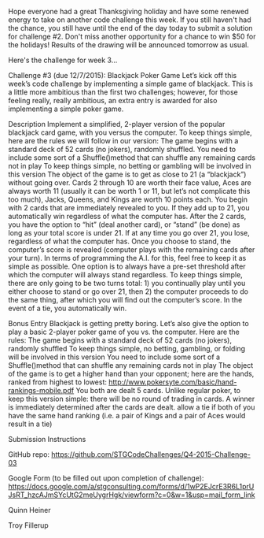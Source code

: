 Hope everyone had a great Thanksgiving holiday and have some renewed energy to take on another code challenge this week.  If you still haven't had the chance, you still have until the end of the day today to submit a solution for challenge #2.  Don't miss another opportunity for a chance to win $50 for the holidays!  Results of the drawing will be announced tomorrow as usual.

Here's the challenge for week 3...

Challenge #3 (due 12/7/2015): Blackjack Poker Game
Let’s kick off this week’s code challenge by implementing a simple game of blackjack.  This is a little more ambitious than the first two challenges; however, for those feeling really, really ambitious, an extra entry is awarded for also implementing a simple poker game.

Description
Implement a simplified, 2-player version of the popular blackjack card game, with you versus the computer.  To keep things simple, here are the rules we will follow in our version:
The game begins with a standard deck of 52 cards (no jokers), randomly shuffled.
You need to include some sort of a Shuffle()method that can shuffle any remaining cards not in play
To keep things simple, no betting or gambling will be involved in this version
The object of the game is to get as close to 21 (a “blackjack”) without going over.  Cards 2 through 10 are worth their face value, Aces are always worth 11 (usually it can be worth 1 or 11, but let’s not complicate this too much), Jacks, Queens, and Kings are worth 10 points each.
You begin with 2 cards that are immediately revealed to you.  If they add up to 21, you automatically win regardless of what the computer has.
After the 2 cards, you have the option to “hit” (deal another card), or “stand” (be done) as long as your total score is under 21.  If at any time you go over 21, you lose, regardless of what the computer has.
Once you choose to stand, the computer’s score is revealed (computer plays with the remaining cards after your turn).  In terms of programming the A.I. for this, feel free to keep it as simple as possible.  One option is to always have a pre-set threshold after which the computer will always stand regardless.  To keep things simple, there are only going to be two turns total: 1) you continually play until you either choose to stand or go over 21, then 2) the computer proceeds to do the same thing, after which you will find out the computer’s score.
In the event of a tie, you automatically win.

Bonus Entry
Blackjack is getting pretty boring.  Let’s also give the option to play a basic 2-player poker game of you vs. the computer.  Here are the rules:
The game begins with a standard deck of 52 cards (no jokers), randomly shuffled
To keep things simple, no betting, gambling, or folding will be involved in this version
You need to include some sort of a Shuffle()method that can shuffle any remaining cards not in play
The object of the game is to get a higher hand than your opponent; here are the hands, ranked from highest to lowest: http://www.pokersyte.com/basic/hand-rankings-mobile.pdf
You both are dealt 5 cards.  Unlike regular poker, to keep this version simple: 
there will be no round of trading in cards.  A winner is immediately determined after the cards are dealt. 
allow a tie if both of you have the same hand ranking (i.e. a pair of Kings and a pair of Aces would result in a tie)

Submission Instructions

GitHub repo: https://github.com/STGCodeChallenges/Q4-2015-Challenge-03

Google Form (to be filled out upon completion of challenge): https://docs.google.com/a/stgconsulting.com/forms/d/1wP2EJcrE3R6L1prUJsRT_hzcAJmSYcUtG2meUygrHgk/viewform?c=0&w=1&usp=mail_form_link



Quinn Heiner

Troy Fillerup

